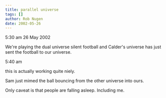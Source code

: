 ```yaml
---
title: parallel universe
tags: []
author: Rob Nugen
date: 2002-05-26
---
```


<p class=date>5:30 am 26 May 2002</p>

<p>We're playing the dual universe silent football and Calder's
universe has just sent the football to our universe.</p>

<p class=date>5:40 am</p>

<p>this is actually working quite niely.</p>

<p>Sam just mimed the ball bouncing from the other universe into ours.</p>

<p>Only caveat  is that people are falling asleep.  Including me.</p>

